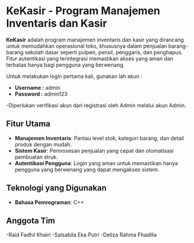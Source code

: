 # KeKasir - Program Manajemen Inventaris dan Kasir

**KeKasir** adalah program manajemen inventaris dan kasir yang dirancang untuk memudahkan operasional toko, khususnya dalam penjualan barang-barang sekolah dasar seperti pulpen, pensil, penggaris, dan penghapus. Fitur autentikasi yang terintegrasi memastikan akses yang aman dan terbatas hanya bagi pengguna yang berwenang.

Untuk melakukan login pertama kali, gunakan lah akun :
- **Username :** admin
- **Password :** admin123

-Diperlukan verifikasi akun dari registrasi oleh Admin melalui akun Admin.

## Fitur Utama

- **Manajemen Inventaris**: Pantau level stok, kategori barang, dan detail produk dengan mudah.
- **Sistem Kasir**: Pemrosesan penjualan yang cepat dan otomatisasi pembuatan struk.
- **Autentikasi Pengguna**: Login yang aman untuk memastikan hanya pengguna yang berwenang yang dapat mengakses sistem.

## Teknologi yang Digunakan

- **Bahasa Pemrograman**: C++

## Anggota Tim
-Raid Fadhil Khairi
-Salsabila Eka Putri
-Deliza Rahma Fhadilla
